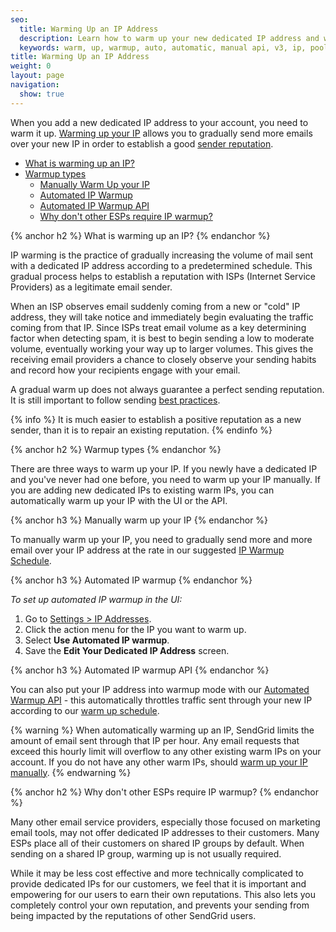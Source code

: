 ```yaml
---
seo:
  title: Warming Up an IP Address
  description: Learn how to warm up your new dedicated IP address and why it's important.
  keywords: warm, up, warmup, auto, automatic, manual api, v3, ip, pool, warmup, pools
title: Warming Up an IP Address
weight: 0
layout: page
navigation:
  show: true
---
```


When you add a new dedicated IP address to your account, you need to warm it up. [Warming up your IP]({{root_url}}/Glossary/ip_warmup.html) allows you to gradually send more emails over your new IP in order to establish a good [sender reputation]({{root_url}}/Classroom/Basics/Misc/your_reputation_what_is_it.html).

- [What is warming up an IP?]()
- [Warmup types]()
   - [Manually Warm Up your IP]()
   - [Automated IP Warmup]()
   - [Automated IP Warmup API]()
   - [Why don't other ESPs require IP warmup?]()

{% anchor h2 %}
What is warming up an IP?
{% endanchor %}

IP warming is the practice of gradually increasing the volume of mail sent with a dedicated IP address according to a predetermined schedule. This gradual process helps to establish a reputation with ISPs (Internet Service Providers) as a legitimate email sender.

When an ISP observes email suddenly coming from a new or "cold" IP address, they will take notice and immediately begin evaluating the traffic coming from that IP. Since ISPs treat email volume as a key determining factor when detecting spam, it is best to begin sending a low to moderate volume, eventually working your way up to larger volumes. This gives the receiving email providers a chance to closely observe your sending habits and record how your recipients engage with your email.

A gradual warm up does not always guarantee a perfect sending reputation. It is still important to follow sending [best practices](https://sendgrid.com/blog/10-tips-to-keep-email-out-of-the-spam-folder/).

{% info %}
It is much easier to establish a positive reputation as a new sender, than it is to repair an existing reputation.
{% endinfo %}

{% anchor h2 %}
Warmup types
{% endanchor %}

There are three ways to warm up your IP. If you newly have a dedicated IP and you've never had one before, you need to warm up your IP manually. If you are adding new dedicated IPs to existing warm IPs, you can automatically warm up your IP with the UI or the API.

{% anchor h3 %}
Manually warm up your IP
{% endanchor %}

To manually warm up your IP, you need to gradually send more and more email over your IP address at the rate in our suggested [IP Warmup Schedule]({{root_url}}/assets/IPWarmupSchedule.pdf).

{% anchor h3 %}
Automated IP warmup
{% endanchor %}

*To set up automated IP warmup in the UI:*

1. Go to [Settings > IP Addresses](https://app.sendgrid.com/settings/ip_addresses). 
1. Click the action menu for the IP you want to warm up. 
1. Select **Use Automated IP warmup**.
1. Save the **Edit Your Dedicated IP Address** screen.

{% anchor h3 %}
Automated IP warmup API
{% endanchor %}

You can also put your IP address into warmup mode with our [Automated Warmup API]({{root_url}}/API_Reference/Web_API_v3/IP_Management/ip_warmup.html) - this automatically throttles traffic sent through your new IP according to our [warm up schedule]({{root_url}}/API_Reference/Web_API_v3/IP_Management/ip_warmup_schedule.html).

{% warning %}
When automatically warming up an IP, SendGrid limits the amount of email sent through that IP per hour. Any email requests that exceed this hourly limit will overflow to any other existing warm IPs on your account. If you do not have any other warm IPs, should [warm up your IP manually](#-Manually-warm-up-your-IP).
{% endwarning %}


{% anchor h2 %}
Why don't other ESPs require IP warmup?
{% endanchor %}

Many other email service providers, especially those focused on marketing email tools, may not offer dedicated IP addresses to their customers. Many ESPs place all of their customers on shared IP groups by default. When sending on a shared IP group, warming up is not usually required.

While it may be less cost effective and more technically complicated to provide dedicated IPs for our customers, we feel that it is important and empowering for our users to earn their own reputations. This also lets you completely control your own reputation, and prevents your sending from being impacted by the reputations of other SendGrid users.